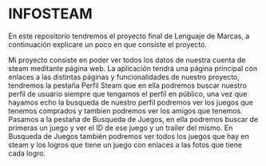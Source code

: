# INFOSTEAM

En este repositorio tendremos el proyecto final de Lenguaje de Marcas, a continuación explicare un poco en que consiste el proyecto.

Mi proyecto consiste en poder ver todos los datos de nuestra cuenta de steam meditante página web. La aplicación tendrá una página principal con enlaces a las distintas páginas y funcionalidades de nuestro proyecto, tendremos la pestaña Perfil Steam que en ella podremos buscar nuestro perfil de usuario siempre que tengamos el perfil en público, una vez que hayamos echo la busqueda de nuestro perfil podremos ver los juegos que tenemos comprados y tambien podremos ver los amigos que tenemos. Pasamos a la pestaña de Busqueda de Juegos, en ella podremos buscar de primeras un juego y ver el ID de ese juego y un trailer del mismo. En Busqueda de Juegos también podremos ver todos los juegos que hay en steam y los logros que tiene un juego con enlaces a las fotos que tiene cada logro.
